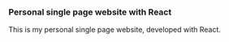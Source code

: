 ### Personal single page website with React

This is my personal single page website, developed with React.